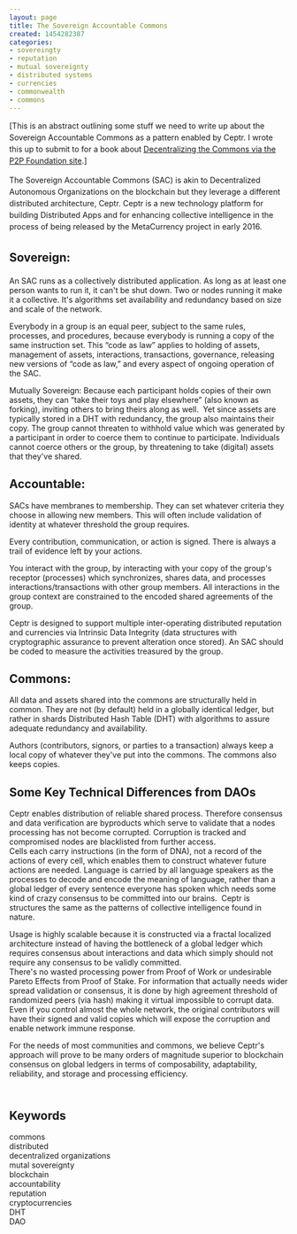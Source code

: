 ```yaml
---
layout: page
title: The Sovereign Accountable Commons
created: 1454282387
categories:
- sovereingty
- reputation
- mutual sovereignty
- distributed systems
- currencies
- commonwealth
- commons
---
```

<p><span style="line-height: 1.5;">[This is an abstract outlining some stuff we need to write up about the Sovereign Accountable Commons as a pattern enabled by Ceptr. I wrote this up to submit to for a book about <a href="http://blog.p2pfoundation.net/call-for-papers-decentralizing-the-commons/2015/12/21">Decentralizing the Commons via the P2P Foundation site</a>.]</span></p><p><span style="line-height: 1.5;">The Sovereign Accountable Commons (SAC) is akin to Decentralized Autonomous Organizations on the blockchain but they leverage a different distributed architecture, Ceptr. Ceptr is a new technology platform for building Distributed Apps and for enhancing collective intelligence in the process of being released by the MetaCurrency project in early 2016.</span></p><h2><span style="line-height: 1.5;">Sovereign:</span></h2><p>An SAC runs as a collectively distributed application. As long as at least one person wants to run it, it can't be shut down. Two or nodes running it make it a collective. It's algorithms set availability and redundancy based on size and scale of the network.</p><p>Everybody in a group is an equal peer, subject to the same rules, processes, and procedures, because everybody is running a copy of the same instruction set. This “code as law” applies to holding of assets, management of assets, interactions, transactions, governance, releasing new versions of “code as law,” and every aspect of ongoing operation of the SAC.</p><p><!--break--></p><p>Mutually Sovereign: Because each participant holds copies of their own assets, they can “take their toys and play elsewhere” (also known as forking), inviting others to bring theirs along as well.&nbsp; Yet since assets are typically stored in a DHT with redundancy, the group also maintains their copy. The group cannot threaten to withhold value which was generated by a participant in order to coerce them to continue to participate. Individuals cannot coerce others or the group, by threatening to take (digital) assets that they've shared.</p><h2>Accountable:</h2><p>SACs have membranes to membership. They can set whatever criteria they choose in allowing new members. This will often include validation of identity at whatever threshold the group requires.&nbsp;</p><p>Every contribution, communication, or action is signed. There is always a trail of evidence left by your actions.</p><p>You interact with the group, by interacting with your copy of the group's receptor (processes) which synchronizes, shares data, and processes interactions/transactions with other group members. All interactions in the group context are constrained to the encoded shared agreements of the group.</p><p>Ceptr is designed to support multiple inter-operating distributed reputation and currencies via Intrinsic Data Integrity (data structures with cryptographic assurance to prevent alteration once stored). An SAC should be coded to measure the activities treasured by the group.</p><h2>Commons:</h2><p>All data and assets shared into the commons are structurally held in common. They are not (by default) held in a globally identical ledger, but rather in shards Distributed Hash Table (DHT) with algorithms to assure adequate redundancy and availability.</p><p>Authors (contributors, signors, or parties to a transaction) always keep a local copy of whatever they've put into the commons. The commons also keeps copies.</p><h2>Some Key Technical Differences from DAOs</h2><p>Ceptr enables distribution of reliable shared process. Therefore consensus and data verification are byproducts which serve to validate that a nodes processing has not become corrupted. Corruption is tracked and compromised nodes are blacklisted from further access.<br>Cells each carry instructions (in the form of DNA), not a record of the actions of every cell, which enables them to construct whatever future actions are needed. Language is carried by all language speakers as the processes to decode and encode the meaning of language, rather than a global ledger of every sentence everyone has spoken which needs some kind of crazy consensus to be committed into our brains.&nbsp; Ceptr is structures the same as the patterns of collective intelligence found in nature.</p><p>Usage is highly scalable because it is constructed via a fractal localized architecture instead of having the bottleneck of a global ledger which requires consensus about interactions and data which simply should not require any consensus to be validly committed.<br>There's no wasted processing power from Proof of Work or undesirable Pareto Effects from Proof of Stake. For information that actually needs wider spread validation or consensus, it is done by high agreement threshold of randomized peers (via hash) making it virtual impossible to corrupt data. Even if you control almost the whole network, the original contributors will have their signed and valid copies which will expose the corruption and enable network immune response.</p><p>For the needs of most communities and commons, we believe Ceptr's approach will prove to be many orders of magnitude superior to blockchain consensus on global ledgers in terms of composability, adaptability, reliability, and storage and processing efficiency.</p><h2><br>Keywords</h2><p>commons<br>distributed<br>decentralized organizations<br>mutal sovereignty<br>blockchain<br>accountability<br>reputation<br>cryptocurrencies<br>DHT<br>DAO</p><br><p>&nbsp;</p>

